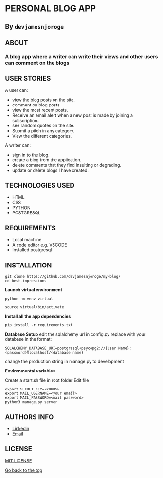 # PERSONAL BLOG APP
## By `devjamesnjoroge`



## ABOUT

### A blog app where a writer can write their views and other users can comment on the blogs

## USER STORIES

A user can:
- view the blog posts on the site.
- comment on blog posts
- view the most recent posts.
- Receive an email alert when a new post is made by joining a subscription..
- see random quotes on the site.
- Submit a pitch in any category.
- View the different categories.

A writer can:
- sign in to the blog.
- create a blog from the application.
- delete comments that they find insulting or degrading.
- update or delete blogs I have created.

## TECHNOLOGIES USED

- HTML
- CSS
- PYTHON
- POSTGRESQL

## REQUIREMENTS

- Local machine
- A code editor e.g. VSCODE
- Installed postgresql

## INSTALLATION

```
git clone https://github.com/devjamesnjoroge/my-blog/
cd best-impressions
```

**Launch virtual environment**
```
python -m venv virtual

source virtual/bin/activate
```

**Install all the app dependencies**
```
pip install -r requirements.txt 
```

**Database Setup**
edit the sqlalchemy url in config.py
replace with your database in the format:
```
SQLALCHEMY_DATABASE_URI=postgresql+psycopg2://{User Name}:{password}@localhost/{database name}

```
change the production string in manage.py to development

**Environmental variables**

Create a start.sh file in root folder 
Edit file
```
export SECRET_KEY=<YOURS>
export MAIL_USERNAME=<your email>
export MAIL_PASSWORD=<mail password>
python3 manage.py server
```

## AUTHORS INFO

* [Linkedin](https://www.linkedin.com/in/devjamesnjoroge)
* [Email](njorogehjames20@gmail.com)

## LICENSE

[MIT LICENSE](LICENSE)

[Go back to the top](#)

